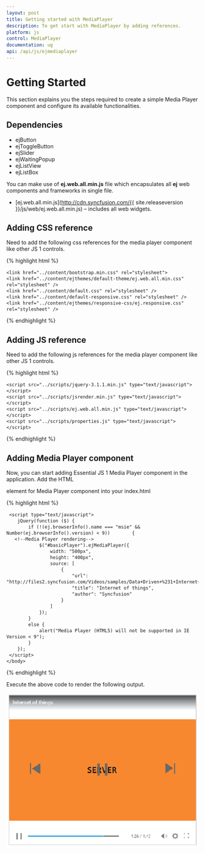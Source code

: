 ```yaml
---
layout: post
title: Getting started with MediaPlayer
description: To get start with MediaPlayer by adding references.
platform: js
control: MediaPlayer
documentation: ug
api: /api/js/ejmediaplayer
---
```

# Getting Started

This section explains you the steps required to create a simple Media Player component and configure its available functionalities.

## Dependencies

* ejButton
* ejToggleButton
* ejSlider
* ejWaitingPopup
* ejListView
* ejListBox

You can make use of **ej.web.all.min.js** file which encapsulates all **ej** web components and frameworks in single file.

* [ej.web.all.min.js](http://cdn.syncfusion.com/{{ site.releaseversion }}/js/web/ej.web.all.min.js) – includes all web widgets.


## Adding CSS reference



Need to add the following css references for the media player component like other JS 1 controls.

{% highlight html %}

    <link href="../content/bootstrap.min.css" rel="stylesheet">
    <link href="../content/ejthemes/default-theme/ej.web.all.min.css" rel="stylesheet" />
    <link href="../content/default.css" rel="stylesheet" />
    <link href="../content/default-responsive.css" rel="stylesheet" />
    <link href="../content/ejthemes/responsive-css/ej.responsive.css" rel="stylesheet" />

{% endhighlight %}


## Adding JS reference


Need to add the following js references for the media player component like other JS 1 controls.

{% highlight html %}

    <script src="../scripts/jquery-3.1.1.min.js" type="text/javascript"> </script>
    <script src="../scripts/jsrender.min.js" type="text/javascript"></script>
    <script src="../scripts/ej.web.all.min.js" type="text/javascript"></script>
    <script src="../scripts/properties.js" type="text/javascript"></script>

{% endhighlight %}



## Adding Media Player component


Now, you can start adding Essential JS 1 Media Player component in the application. 
Add the HTML <div> element for Media Player component into your index.html

{% highlight html %}

<!doctype html>
<html xmlns="http://www.w3.org/1999/xhtml">
  <head>
      <title>Essential Studio for JavaScript : Media Player </title>
      <meta name="viewport" content="width=device-width, initial-scale=1.0" charset="utf-8" />  
  </head>
    <body>
      <div class="content-container-fluid">
        <div class="row">
            <div class="cols-sample-area">
       <!--Element which will render as Media Player-->
                <div id="basicPlayer"></div>
            </div>
        </div>
     </div>

     <script type="text/javascript">
        jQuery(function ($) {
            if (!(ej.browserInfo().name === "msie" && Number(ej.browserInfo().version) < 9))        {
       <!--Media Player rendering-->
                $("#basicPlayer").ejMediaPlayer({
                    width: "500px",
                    height: "400px",
                    source: [
                        {
                            "url": "http://files2.syncfusion.com/Videos/samples/Data+Driven+%231+Internet+of+Things.mp4",
                            "title": "Internet of things",
                            "author": "Syncfusion"
                        }
                    ]
                });
            }
            else {
                alert("Media Player (HTML5) will not be supported in IE Version < 9");
            }
        });
     </script>
    </body>
</html> 

{% endhighlight %}

Execute the above code to render the following output.

![](/js/MediaPlayer/Display_images/Getting_img1.png)



